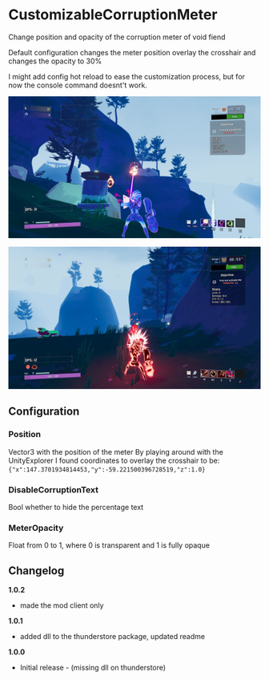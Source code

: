 # CustomizableCorruptionMeter

Change position and opacity of the corruption meter of void fiend

Default configuration changes the meter position overlay the crosshair and changes the opacity to 30%

I might add config hot reload to ease the customization process, but for now the console command doesnt't work.

![Default uncorrupted](https://raw.githubusercontent.com/krzysztof-ciszewski/CustomizableCorruptionMeter/main/screenshot1.jpg)

![Default corrupted](https://raw.githubusercontent.com/krzysztof-ciszewski/CustomizableCorruptionMeter/main/screenshot2.jpg)


## Configuration
### Position
Vector3 with the position of the meter
By playing around with the UnityExplorer I found coordinates to overlay the crosshair to be:
`{"x":147.3701934814453,"y":-59.221500396728519,"z":1.0}`

### DisableCorruptionText
Bool whether to hide the percentage text

### MeterOpacity
Float from 0 to 1, where 0 is transparent and 1 is fully opaque

## Changelog

**1.0.2**

* made the mod client only

**1.0.1**

* added dll to the thunderstore package, updated readme

**1.0.0**

* Initial release - (missing dll on thunderstore)
